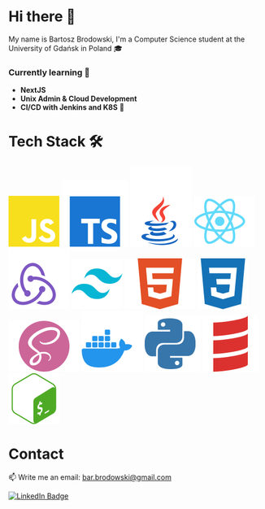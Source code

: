# Hi there 👋

My name is Bartosz Brodowski, I'm a Computer Science student at the University of Gdańsk in Poland :mortar_board:
<br/>

### Currently learning :seedling:

- **NextJS**
- **Unix Admin & Cloud Development**
- **CI/CD with Jenkins and K8S** :whale:

# Tech Stack :hammer_and_wrench:

<div float="left">
  <img src="./icons/JavaScript.svg" alt="JavaScript">
  <img src="./icons/Typescript.svg" alt="Typescript">
  <img src="./icons/Java.svg" alt="Java">
  <img src="./icons/React.svg" alt="React">
  <img src="./icons/Redux.svg" alt="Redux">
  <img src="./icons/TailwindCSS.svg" alt="TailwindCSS">
  <img src="./icons/HTML.svg" alt="HTML5">
  <img src="./icons/CSS.svg" alt="CSS">
  <img src="./icons/SASS.svg" alt="SASS">
  <img src="./icons/Docker.svg" alt="Docker">
  <img src="./icons/Python.svg" alt="Python">
  <img src="./icons/Scala.svg" alt="Scala">
  <img src="./icons/Bash.svg" alt="Bash">
</div>

# Contact

:mailbox: Write me an email: bar.brodowski@gmail.com

<div id="badges">
  <a href="https://www.linkedin.com/in/bartoszbrodowski/">
    <img src="https://img.shields.io/badge/LinkedIn-blue?style=for-the-badge&logo=linkedin&logoColor=white" alt="LinkedIn Badge"/>
  </a>
</div>
